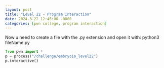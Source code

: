 ```yaml
---
layout: post
title: "Level 22 - Program Interaction"
date: 2024-3-22 12:45:00 -0000
categories: [pwn college, program interaction]
---
```

Now u need to create a file with the .py extension and open it with:
python3 fileName.py
```python
from pwn import *
p = process("/challenge/embryoio_level22")
p.interactive()
```
